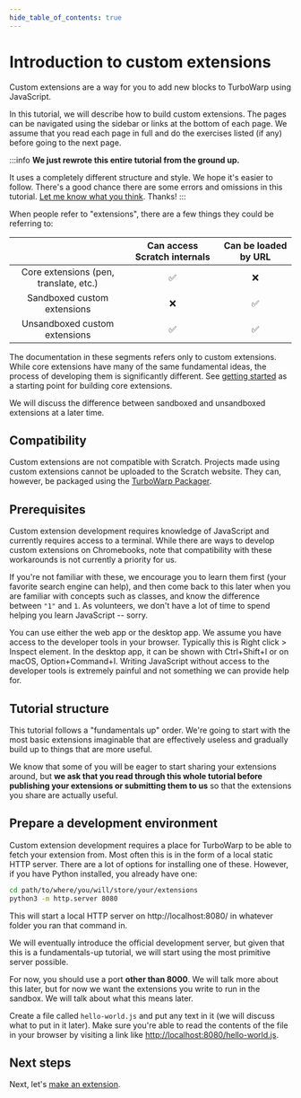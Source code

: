 ```yaml
---
hide_table_of_contents: true
---
```


# Introduction to custom extensions

Custom extensions are a way for you to add new blocks to TurboWarp using JavaScript.

In this tutorial, we will describe how to build custom extensions. The pages can be navigated using the sidebar or links at the bottom of each page. We assume that you read each page in full and do the exercises listed (if any) before going to the next page.

:::info
**We just rewrote this entire tutorial from the ground up.**

It uses a completely different structure and style. We hope it's easier to follow. There's a good chance there are some errors and omissions in this tutorial. [Let me know what you think](https://scratch.mit.edu/users/GarboMuffin/#comments). Thanks!
:::

When people refer to "extensions", there are a few things they could be referring to:

| |Can access Scratch internals|Can be loaded by URL|
|:-:|:-:|:-:|
|Core extensions (pen, translate, etc.)|✅|❌|
|Sandboxed custom extensions|❌|✅|
|Unsandboxed custom extensions|✅|✅|

The documentation in these segments refers only to custom extensions. While core extensions have many of the same fundamental ideas, the process of developing them is significantly different. See [getting started](../getting-started) as a starting point for building core extensions.

We will discuss the difference between sandboxed and unsandboxed extensions at a later time.

## Compatibility

Custom extensions are not compatible with Scratch. Projects made using custom extensions cannot be uploaded to the Scratch website. They can, however, be packaged using the [TurboWarp Packager](https://packager.turbowarp.org/).

## Prerequisites

Custom extension development requires knowledge of JavaScript and currently requires access to a terminal. While there are ways to develop custom extensions on Chromebooks, note that compatibility with these workarounds is not currently a priority for us.

If you're not familiar with these, we encourage you to learn them first (your favorite search engine can help), and then come back to this later when you are familiar with concepts such as classes, and know the difference between `"1"` and `1`. As volunteers, we don't have a lot of time to spend helping you learn JavaScript -- sorry.

You can use either the web app or the desktop app. We assume you have access to the developer tools in your browser. Typically this is Right click > Inspect element. In the desktop app, it can be shown with Ctrl+Shift+I or on macOS, Option+Command+I. Writing JavaScript without access to the developer tools is extremely painful and not something we can provide help for.

## Tutorial structure

This tutorial follows a "fundamentals up" order. We're going to start with the most basic extensions imaginable that are effectively useless and gradually build up to things that are more useful.

We know that some of you will be eager to start sharing your extensions around, but **we ask that you read through this whole tutorial before publishing your extensions or submitting them to us** so that the extensions you share are actually useful.

## Prepare a development environment

Custom extension development requires a place for TurboWarp to be able to fetch your extension from. Most often this is in the form of a local static HTTP server. There are a lot of options for installing one of these. However, if you have Python installed, you already have one:

```bash
cd path/to/where/you/will/store/your/extensions
python3 -m http.server 8080
```

This will start a local HTTP server on http://localhost:8080/ in whatever folder you ran that command in.

We will eventually introduce the official development server, but given that this is a fundamentals-up tutorial, we will start using the most primitive server possible.

For now, you should use a port **other than 8000**. We will talk more about this later, but for now we want the extensions you write to run in the sandbox. We will talk about what this means later.

Create a file called `hello-world.js` and put any text in it (we will discuss what to put in it later). Make sure you're able to read the contents of the file in your browser by visiting a link like [http://localhost:8080/hello-world.js](http://localhost:8080/hello-world.js).

## Next steps

Next, let's [make an extension](./hello-world).

